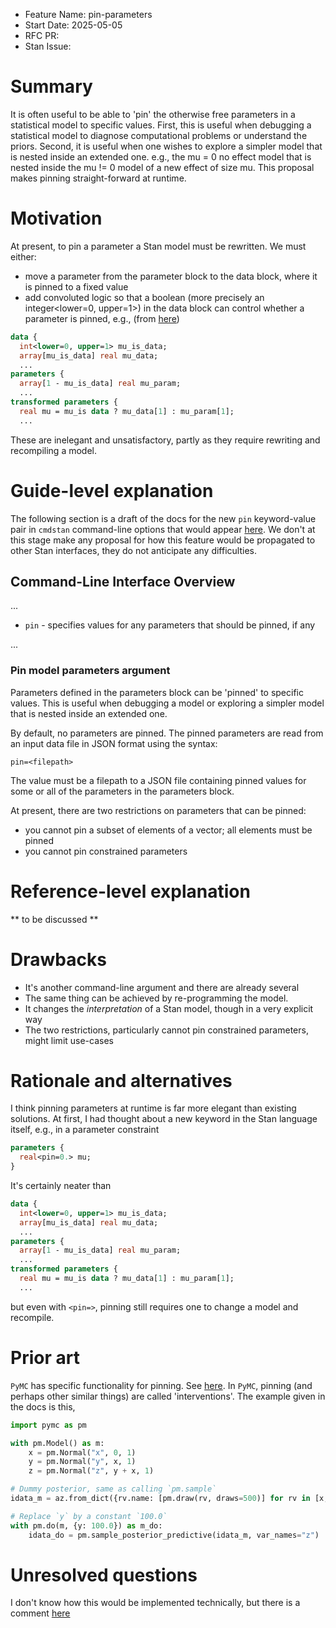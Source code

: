 - Feature Name: pin-parameters
- Start Date: 2025-05-05
- RFC PR:
- Stan Issue:

# Summary
[summary]: #summary

It is often useful to be able to 'pin' the otherwise free parameters in a statistical model to specific values. First, this is useful when debugging a statistical model to diagnose computational problems or understand the priors. Second, it is useful when one wishes to explore a simpler model that is nested inside an extended one. e.g., the mu = 0 no effect model that is nested inside the   mu != 0 model of a new effect of size mu. This proposal makes pinning straight-forward at runtime.

# Motivation
[motivation]: #motivation

At present, to pin a parameter a Stan model must be rewritten. We must either: 

- move a parameter from the parameter block to the data block, where it is pinned to a fixed value
- add convoluted logic so that a boolean (more precisely an integer<lower=0, upper=1>) in the data block can control whether a parameter is pinned, e.g., (from [here](https://discourse.mc-stan.org/t/fixing-parameters-in-a-model/39035/4?u=andrewfowlie))
```stan
data {
  int<lower=0, upper=1> mu_is_data;
  array[mu_is_data] real mu_data;
  ...
parameters {
  array[1 - mu_is_data] real mu_param;
  ...
transformed parameters {
  real mu = mu_is data ? mu_data[1] : mu_param[1];
  ...
```

These are inelegant and unsatisfactory, partly as they require rewriting and recompiling a model.

# Guide-level explanation
[guide-level-explanation]: #guide-level-explanation

The following section is a draft of the docs for the new `pin` keyword-value pair in `cmdstan` command-line options that would appear [here](https://mc-stan.org/docs/cmdstan-guide/command_line_options.html). We don't at this stage make any proposal for how this feature would be propagated to other Stan interfaces, they do not anticipate any difficulties. 

## Command-Line Interface Overview

...

- `pin` - specifies values for any parameters that should be pinned, if any

...

### Pin model parameters argument

Parameters defined in the parameters block can be 'pinned' to specific values. This is useful when debugging a model or exploring a simpler model that is nested inside an extended one.

By default, no parameters are pinned. The pinned parameters are read from an input data file in JSON format using the syntax:
```
pin=<filepath>
```
The value must be a filepath to a JSON file containing pinned values for some or all of the parameters in the parameters block. 

At present, there are two restrictions on parameters that can be pinned:
 
- you cannot pin a subset of elements of a vector; all elements must be pinned 
- you cannot pin constrained parameters

# Reference-level explanation
[reference-level-explanation]: #reference-level-explanation

** to be discussed **

# Drawbacks
[drawbacks]: #drawbacks

- It's another command-line argument and there are already several
- The same thing can be achieved by re-programming the model.
- It changes the *interpretation* of a Stan model, though in a very explicit way
- The two restrictions, particularly cannot pin constrained parameters, might limit use-cases

# Rationale and alternatives
[rationale-and-alternatives]: #rationale-and-alternatives


I think pinning parameters at runtime is far more elegant than existing solutions. At first, I had thought about a new keyword in the Stan language itself, e.g., in a parameter constraint
```stan
parameters {
  real<pin=0.> mu;
}
```
It's certainly neater than 
```stan
data {
  int<lower=0, upper=1> mu_is_data;
  array[mu_is_data] real mu_data;
  ...
parameters {
  array[1 - mu_is_data] real mu_param;
  ...
transformed parameters {
  real mu = mu_is data ? mu_data[1] : mu_param[1];
  ...
```
but even with `<pin=>`, pinning still requires one to change a model and recompile.

# Prior art
[prior-art]: #prior-art

`PyMC` has specific functionality for pinning. See [here](https://www.pymc.io/projects/docs/en/stable/api/model/generated/pymc.model.transform.conditioning.do.html). In `PyMC`, pinning (and perhaps other similar things) are called 'interventions'. The example given in the docs is this,
```python
import pymc as pm

with pm.Model() as m:
    x = pm.Normal("x", 0, 1)
    y = pm.Normal("y", x, 1)
    z = pm.Normal("z", y + x, 1)

# Dummy posterior, same as calling `pm.sample`
idata_m = az.from_dict({rv.name: [pm.draw(rv, draws=500)] for rv in [x, y, z]})

# Replace `y` by a constant `100.0`
with pm.do(m, {y: 100.0}) as m_do:
    idata_do = pm.sample_posterior_predictive(idata_m, var_names="z")
```

# Unresolved questions
[unresolved-questions]: #unresolved-questions

I don't know how this would be implemented technically, but there is a comment [here](https://discourse.mc-stan.org/t/fixing-parameters-in-a-model/39035/7?u=andrewfowlie)
